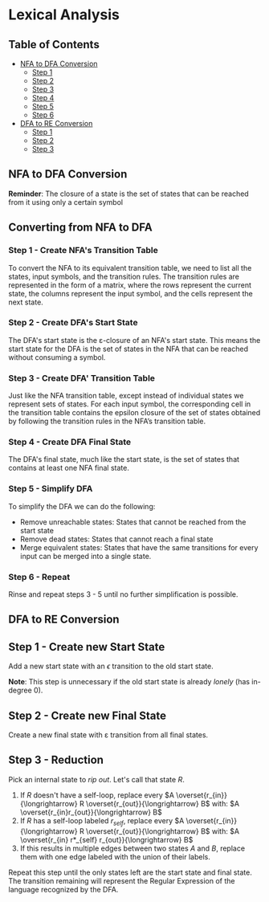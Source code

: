 # Lexical Analysis

## Table of Contents

- [NFA to DFA Conversion](#nfa-to-dfa-conversion)
    - [Step 1](#step-1---create-nfas-transition-table)
    - [Step 2](#step-2---create-dfas-start-state)
    - [Step 3](#step-3---create-dfa-transition-table)
    - [Step 4](#step-4---create-dfa-final-state)
    - [Step 5](#step-5---simplify-dfa)
    - [Step 6](#step-6---repeat)
- [DFA to RE Conversion](#dfa-to-re-conversion)
    - [Step 1](#step-1---create-new-start-state)
    - [Step 2](#step-2---create-new-final-state)
    - [Step 3](#step-3---reduction) 

## NFA to DFA Conversion

**Reminder**: The closure of a state is the set of states that can be reached from it using only a certain symbol

## Converting from NFA to DFA

### Step 1 - Create NFA's Transition Table

To convert the NFA to its equivalent transition table, we need to list all the states, input symbols, and the transition rules. The transition rules are represented in the form of a matrix, where the rows represent the current state, the columns represent the input symbol, and the cells represent the next state.

### Step 2 - Create DFA's Start State

The DFA's start state is the ε-closure of an NFA's start state. This means the start state for the DFA is the set of states in the NFA that can be reached without consuming a symbol.

### Step 3 - Create DFA' Transition Table

Just like the NFA transition table, except instead of individual states we represent sets of states.
For each input symbol, the corresponding cell in the transition table contains the epsilon closure of the set of states obtained by following the transition rules in the NFA’s transition table.

### Step 4 - Create DFA Final State

The DFA's final state, much like the start state, is the set of states that contains at least one NFA final state.

### Step 5 - Simplify DFA

To simplify the DFA we can do the following:

- Remove unreachable states: States that cannot be reached from the start state
- Remove dead states: States that cannot reach a final state
- Merge equivalent states: States that have the same transitions for every input can be merged into a single state.

### Step 6 - Repeat

Rinse and repeat steps 3 - 5 until no further simplification is possible.

## DFA to RE Conversion

## Step 1 - Create new Start State

Add a new start state with an $\epsilon$ transition to the old start state.

**Note**: This step is unnecessary if the old start state is already *lonely* (has in-degree 0).

## Step 2 - Create new Final State

Create a new final state with ε transition from all final states.

## Step 3 - Reduction

Pick an internal state to *rip out*. Let's call that state $R$.

1. If $R$ doesn't have a self-loop, replace every $A \overset{r_{in}}{\longrightarrow} R \overset{r_{out}}{\longrightarrow} B$ with: $A \overset{r_{in}r_{out}}{\longrightarrow} B$
2. If $R$ has a self-loop labeled $r_{self}$, replace every $A \overset{r_{in}}{\longrightarrow} R \overset{r_{out}}{\longrightarrow} B$ with: $A \overset{r_{in} r*_{self} r_{out}}{\longrightarrow} B$ 
3. If this results in multiple edges between two states $A$ and $B$, replace them with one edge labeled with the union of their labels.

Repeat this step until the only states left are the start state and final state.
The transition remaining will represent the Regular Expression of the language recognized by the DFA.